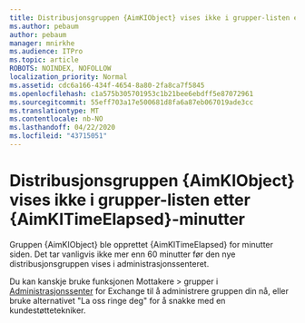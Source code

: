 ```yaml
---
title: Distribusjonsgruppen {AimKIObject} vises ikke i grupper-listen etter {AimKITimeElapsed}-minutter
ms.author: pebaum
author: pebaum
manager: mnirkhe
ms.audience: ITPro
ms.topic: article
ROBOTS: NOINDEX, NOFOLLOW
localization_priority: Normal
ms.assetid: cdc6a166-434f-4654-8a80-2fa8ca7f5845
ms.openlocfilehash: c1a575b305701953c1b21bee6ebdff5e87072961
ms.sourcegitcommit: 55eff703a17e500681d8fa6a87eb067019ade3cc
ms.translationtype: MT
ms.contentlocale: nb-NO
ms.lasthandoff: 04/22/2020
ms.locfileid: "43715051"
---
```

# <a name="distribution-group-aimkiobject-not-showing-in-groups-list-after-aimkitimeelapsed-minutes"></a>Distribusjonsgruppen {AimKIObject} vises ikke i grupper-listen etter {AimKITimeElapsed}-minutter

Gruppen {AimKIObject} ble opprettet {AimKITimeElapsed} for minutter siden. Det tar vanligvis ikke mer enn 60 minutter før den nye distribusjonsgruppen vises i administrasjonssenteret.
  
Du kan kanskje bruke funksjonen Mottakere > grupper i [Administrasjonssenter](https://outlook.office365.com/ecp/?rfr=Admin_o365&amp;exsvurl=1&amp;mkt=en-US.aspx) for Exchange til å administrere gruppen din nå, eller bruke alternativet "La oss ringe deg" for å snakke med en kundestøttetekniker. 
  